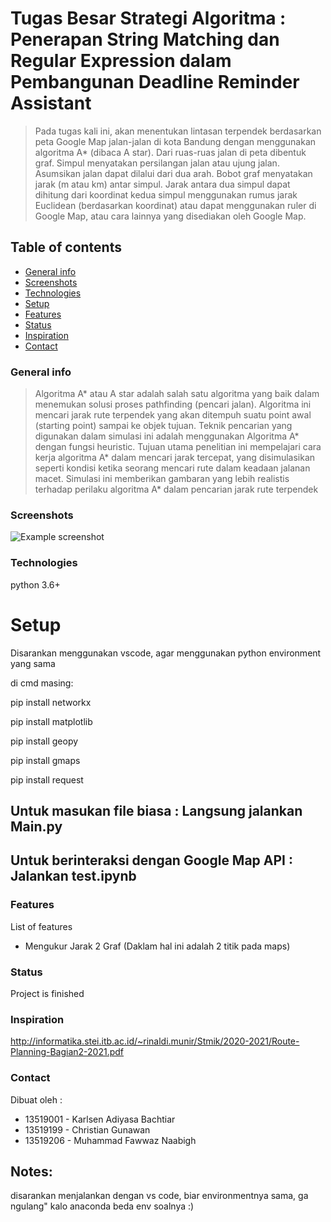 # Tugas Besar Strategi Algoritma : Penerapan String Matching dan Regular Expression dalam Pembangunan Deadline Reminder Assistant 
> Pada tugas kali ini, akan menentukan lintasan terpendek berdasarkan peta Google Map jalan-jalan di kota Bandung dengan menggunakan algoritma A* (dibaca A star). Dari ruas-ruas jalan di peta dibentuk graf. Simpul menyatakan persilangan jalan atau ujung jalan. Asumsikan jalan dapat dilalui dari dua arah. Bobot graf menyatakan jarak (m atau km) antar simpul. Jarak antara dua simpul dapat dihitung dari koordinat kedua simpul menggunakan rumus jarak Euclidean (berdasarkan koordinat) atau dapat menggunakan ruler di Google Map, atau cara lainnya yang disediakan oleh Google Map.

## Table of contents
* [General info](#general-info)
* [Screenshots](#screenshots)
* [Technologies](#technologies)
* [Setup](#setup)
* [Features](#features)
* [Status](#status)
* [Inspiration](#inspiration)
* [Contact](#contact)

### General info
> Algoritma A* atau A star adalah salah satu algoritma yang baik dalam menemukan  solusi proses pathfinding (pencari jalan). Algoritma ini mencari jarak rute terpendek yang akan ditempuh suatu point awal (starting point) sampai ke objek tujuan. Teknik pencarian yang digunakan dalam simulasi ini adalah menggunakan Algoritma A* dengan fungsi heuristic. Tujuan utama penelitian ini mempelajari cara kerja algoritma A* dalam mencari jarak tercepat, yang disimulasikan seperti kondisi ketika seorang mencari rute dalam keadaan jalanan macet. Simulasi ini memberikan gambaran yang lebih realistis terhadap perilaku algoritma A* dalam pencarian jarak rute terpendek

### Screenshots
![Example screenshot]()

### Technologies
python 3.6+

# Setup
Disarankan menggunakan vscode, agar menggunakan python environment yang sama

di cmd masing:

pip install networkx

pip install matplotlib

pip install geopy

pip install gmaps

pip install request


## Untuk masukan file biasa : Langsung jalankan Main.py 
## Untuk berinteraksi dengan Google Map API : Jalankan test.ipynb


### Features
List of features 
* Mengukur Jarak 2 Graf (Daklam hal ini adalah 2 titik pada maps)

### Status
Project is finished

### Inspiration
http://informatika.stei.itb.ac.id/~rinaldi.munir/Stmik/2020-2021/Route-Planning-Bagian2-2021.pdf

### Contact
Dibuat oleh :
 - 13519001 - Karlsen Adiyasa Bachtiar
 - 13519199 - Christian Gunawan
 - 13519206 - Muhammad Fawwaz Naabigh

## Notes:
disarankan menjalankan dengan vs code, biar environmentnya sama, ga ngulang"
kalo anaconda beda env soalnya :)

